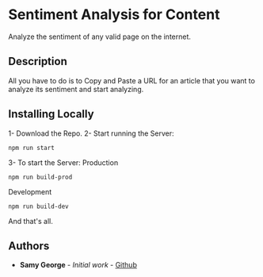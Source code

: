 
# Sentiment Analysis for Content

Analyze the sentiment of any valid page on the internet.

## Description

All you have to do is to Copy and Paste a URL for an article that you want to analyze its sentiment and start analyzing.

## Installing Locally
1- Download the Repo.
2- Start running the Server:
```
npm run start
```
3- To start the Server:
Production
```
npm run build-prod
```
Development
```
npm run build-dev
```

And that's all.


## Authors

* **Samy George** - *Initial work* - [Github](https://github.com/samyiskarous)
